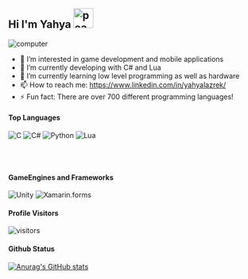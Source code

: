 ## Hi I'm Yahya <img src="https://user-images.githubusercontent.com/63449913/132381820-24d326af-140d-46da-87db-f53c5871de32.gif" width="40px" alt="peace">

![computer](https://user-images.githubusercontent.com/63449913/132382367-19dc1974-2643-4f93-b951-3ff1f37a634a.gif)

- 👀 I’m interested in game development and mobile applications
- 🔭 I’m currently developing with C# and Lua
- 🌱 I’m currently learning low level programming as well as hardware
- 📫 How to reach me: https://www.linkedin.com/in/yahyalazrek/
- ⚡ Fun fact: There are over 700 different programming languages!

#### Top Languages

![C](https://img.shields.io/badge/c-%2300599C.svg?style=for-the-badge&logo=c&logoColor=white)
![C#](https://img.shields.io/badge/-Csharp-blueviolet?style=for-the-badge&logo=csharp&logoColor=white)
![Python](https://img.shields.io/badge/python-%2314354C.svg?style=for-the-badge&logo=python&logoColor=white)
![Lua](https://img.shields.io/badge/-Lua-informational?style=for-the-badge&logo=lua&logoColor=white)

<br />
<br />

#### GameEngines and Frameworks

![Unity](https://img.shields.io/badge/Unity-lightgrey?style=for-the-badge&logo=unity&logoColor=white)
![Xamarin.forms](https://img.shields.io/badge/Xamarin.Forms-blue?style=for-the-badge&logo=xamarin&logoColor=white)

#### Profile Visitors
![visitors](https://visitor-badge.glitch.me/badge?page_id=UUinc.UUinc)

#### Github Status
[![Anurag's GitHub stats](https://github-readme-stats.vercel.app/api?username=UUinc&theme=tokyonight)](https://github.com/anuraghazra/github-readme-stats)
